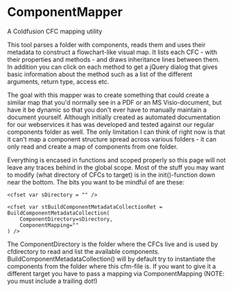 # ComponentMapper
A Coldfusion CFC mapping utility

This tool parses a folder with components, reads them and uses their metadata to construct a flowchart-like visual map. It lists each CFC - with their properties and methods - and draws inheritance lines between them. In addition you can click on each method to get a jQuery dialog that gives basic information about the method such as a list of the different arguments, return type, access etc. 

The goal with this mapper was to create something that could create a similar map that you'd normally see in a PDF or an MS Visio-document, but have it be dynamic so that you don't ever have to manually maintain a document yourself. Although initially created as automated documentation for our webservices it has was developed and tested against our regular components folder as well. The only limitation I can think of right now is that it can't map a component structure spread across various folders - it can only read and create a map of components from one folder.

Everything is encased in functions and scoped properly so this page will not leave any traces behind in the global scope. Most of the stuff you may want to modify (what directory of CFCs to target) is in the init()-function down near the bottom. The bits you want to be mindful of are these:

```
<cfset var sDirectory = "" />

<cfset var stBuildComponentMetadataCollectionRet = BuildComponentMetadataCollection(
	ComponentDirectory=sDirectory,
	ComponentMapping=""
) />
```

The ComponentDirectory is the folder where the CFCs live and is used by cfdirectory to read and list the available components. BuildComponentMetadataCollection() will by default try to instantiate the components from the folder where this cfm-file is. If you want to give it a different target you have to pass a mapping via ComponentMapping (NOTE: you must include a trailing dot!)
